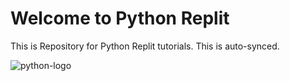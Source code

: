 # Welcome to Python Replit

This is Repository for Python Replit tutorials. This is auto-synced.


![python-logo](https://user-images.githubusercontent.com/94243272/171063940-edfcb478-7545-490a-8b5e-020f77bdd1e6.png)
